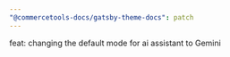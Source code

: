 ```yaml
---
"@commercetools-docs/gatsby-theme-docs": patch
---
```


feat: changing the default mode for ai assistant to Gemini
